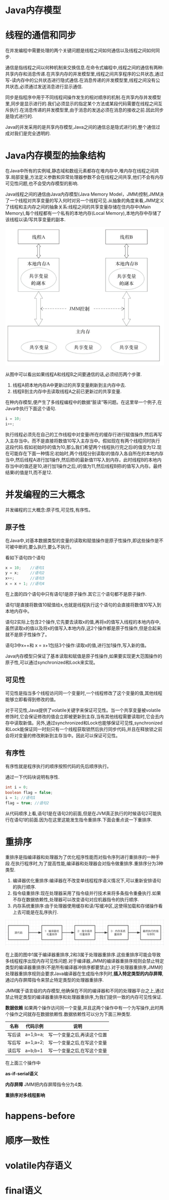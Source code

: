 # Java内存模型

# **线程的通信和同步**
在并发编程中需要处理的两个关键问题是线程之间如何通信以及线程之间如何同步.

通信是指线程之间以何种机制来交换信息.在命令式编程中,线程之间的通信有两种:共享内存和消息传递.在共享内存的并发模型里,线程之间共享程序的公共状态,通过写-读内存中的公共状态进行隐式通信.在消息传递的并发模型里,线程之间没有公共状态,必须通过发送消息进行显示通信.

同步是指程序中用于不同线程间操作发生的相对顺序的机制.在共享内存并发模型里,同步是显示进行的.我们必须显示的指定某个方法或某段代码需要在线程之间互斥执行.在消息传递的并发模型里,由于消息的发送必须在消息的接收之前.因此同步是隐式进行的.

Java的并发采用的是共享内存模型,Java之间的通信总是隐式进行的,整个通信过成对我们是完全透明的.

# **Java内存模型的抽象结构**

在Java中所有的实例域,静态域和数组元素都存在堆内存中,堆内存在线程之间共享.局部变量,方法定义参数和异常处理器参数不会在线程之间共享,他们不会有内存可见性问题,也不会受内存模型的影响.

Java线程之间的通信由Java内存模型(Java Memory Model，JMM)控制,JMM决了一个线程对共享变量的写入何时对另一个线程可见.从抽象的角度来看,JMM定义了线程和主内存之间的抽象关系:线程之间的共享变量存储在住内存中(Main Memory),每个线程都有一个私有的本地内存(Local Memory),本地内存中存储了该线程以读/写共享变量的副本.

![](./imgs/01-1.png)

从图中可以看出如果线程A和线程B之间要通信的话,必须经历两个步骤.

1. 线程A把本地内存A中更新过的共享变量刷新到主内存中去.
2. 线程B到主内存中去读取线程A之前已更新过的共享变量.

在种内存模型,便产生了多线程编程中的数据“脏读”等问题。在这里举一个例子,在Java中执行下面这个语句.

```java
i = 10;
i++;
```
执行线程必须先在自己的工作线程中对变量i所在的缓存行进行赋值操作,然后再写入主存当中。而不是直接将数值10写入主存当中。假如现在有两个线程同时执行这段代码.假如初始时i的值为10,那么我们希望两个线程执行完之后i的值变为12.现在可能存在下面一种情况:初始时,两个线程分别读取i的值存入各自所在的本地内存当中,然后线程A进行加1操作,然后把i的最新值11写入到内存。此时线程B的本地内存当中i的值还是10,进行加1操作之后,i的值为11,然后线程B把i的值写入内存。最终结果i的值是11,而不是12.

# **并发编程的三大概念**

并发编程的三大概念:原子性,可见性,有序性。

## **原子性**

在Java中,对基本数据类型的变量的读取和赋值操作是原子性操作,即这些操作是不可被中断的,要么执行,要么不执行。

看如下语句四个语句

```java
x = 10;    //语句1
y = x;     //语句2
x++;       //语句3
x = x + 1; //语句4
```

在上面的四个语句中只有语句1是原子操作.其它三个语句都不是原子操作.

语句1是直接将数值10赋值给x,也就是线程执行这个语句的会直接将数值10写入到本地内存中。

语句2实际上包含2个操作,它先要去读取x的值,再将x的值写入线程的本地内存中,虽然读取x的值以及将x的值写入本地内存,这2个操作都是原子性操作,但是合起来就不是原子性操作了。

语句3中x++和 x = x+1包括3个操作:读取x的值,进行加1操作,写入新的值。

Java内存模型只保证了基本读取和赋值是原子性操作,如果要实现更大范围操作的原子性,可以通过synchronized和Lock来实现。

## **可见性**

可见性是指当多个线程访问同一个变量时,一个线程修改了这个变量的值,其他线程能够立即看得到修改的值。

对于可见性,Java提供了volatile关键字来保证可见性。当一个共享变量被volatile修饰时,它会保证修改的值会立即被更新到主存,当有其他线程需要读取时,它会去内存中读取新值。另外,通过synchronized和Lock也能够保证可见性,synchronized和Lock能保证同一时刻只有一个线程获取锁然后执行同步代码,并且在释放锁之前会将对变量的修改刷新到主存当中。因此可以保证可见性。

## **有序性**

有序性就是程序执行的顺序按照代码的先后顺序执行。

通过一下代码块说明有序性.

```java
int i = 0;
boolean flag = false;
i = 1; //语句1
flag = true; //语句2
```
从代码顺序上看,语句1是在语句2的前面,但是在JVM真正执行的时候语句2可能执行在语句1的前面.因为在这里这能发生指令重排序.下面会重点说一下重排序.

# **重排序**

重排序是指编译器和处理器为了优化程序性能而对指令序列进行重排序的一种手段.在执行程序时,为了提高性能,编译器和处理器会对指令做重排序.重排序分为3种类型.
1. 编译器优化重排序:编译器在不改变单线程程序语义情况下,可以重新安排语句的执行顺序.
2. 指令级重排序:现在处理器采用了指令级并行技术来将多条指令重叠执行.如果不存在数据依赖性,处理器可以改变语句对应机器指令的执行顺序.
3. 内存系统重排序:由于处理器使用缓存和读/写缓冲区,这使得加载和存储操作看上去可能是在乱序执行.

![](./imgs/01-2.jpg)

在上面的图中1属于编译器重排序,2和3属于处理器重排序.这些重排序可能会导致多线程程序出现内存可见性问题.对于编译器,JMM的编译器重排序规则会禁止特定类型的编译器重排序(不是所有编译器冲排序都要禁止).对于处理器重排序,JMM的处理器重排序规则会要求Java编译器在生成指令序列时,**插入特定类型的内存屏障**,通过内存屏障指令来禁止特定类型的处理器重排序.

JMM属于语言级的内存模型,他确保在不同的编译器和不同的处理器平台之上,通过禁止特定类型的编译器重排序和处理器重排序,为我们提供一致的内存可见性保证.



**数据依赖**
如果两个操作访问同一个变量,并且这两个操作中有一个为写操作,此时两个操作之间就存在数据依赖性.数据依赖性可以分为下面三种类型.

|名称|代码示例|说明|
|--|--|--|
|写后读|a=1;b=a;|写一个变量之后,再读这个位置|
|写后写|a=1;a=2;|写一个变量之后,在写这个变量|
|读后写|a=b;b=1|写一个变量之后,在写这个变量|

在上面三个操作中


**as-if-serial语义**

**内存屏障**
JMM把内存屏障指令分为4类.

**重排序对多线程影响**

# **happens-before**

# **顺序一致性**

# **volatile内存语义**

# **final语义**
